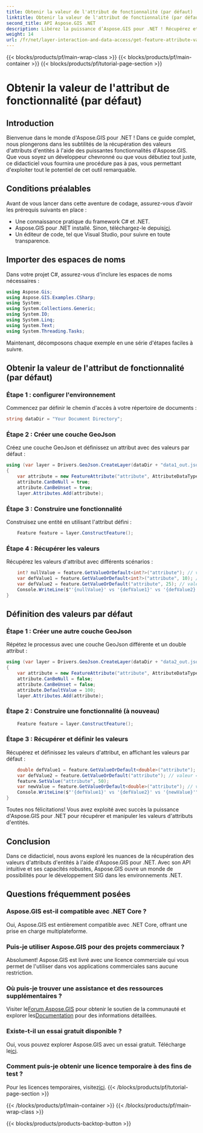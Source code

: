 ```yaml
---
title: Obtenir la valeur de l'attribut de fonctionnalité (par défaut)
linktitle: Obtenir la valeur de l'attribut de fonctionnalité (par défaut)
second_title: API Aspose.GIS .NET
description: Libérez la puissance d’Aspose.GIS pour .NET ! Récupérez et manipulez facilement les valeurs des attributs des caractéristiques grâce à ce guide étape par étape. Téléchargez votre essai maintenant !
weight: 14
url: /fr/net/layer-interaction-and-data-access/get-feature-attribute-value-default/
---
```


{{< blocks/products/pf/main-wrap-class >}}
{{< blocks/products/pf/main-container >}}
{{< blocks/products/pf/tutorial-page-section >}}

# Obtenir la valeur de l'attribut de fonctionnalité (par défaut)

## Introduction
Bienvenue dans le monde d'Aspose.GIS pour .NET ! Dans ce guide complet, nous plongerons dans les subtilités de la récupération des valeurs d'attributs d'entités à l'aide des puissantes fonctionnalités d'Aspose.GIS. Que vous soyez un développeur chevronné ou que vous débutiez tout juste, ce didacticiel vous fournira une procédure pas à pas, vous permettant d'exploiter tout le potentiel de cet outil remarquable.
## Conditions préalables
Avant de vous lancer dans cette aventure de codage, assurez-vous d’avoir les prérequis suivants en place :
- Une connaissance pratique du framework C# et .NET.
-  Aspose.GIS pour .NET installé. Sinon, téléchargez-le depuis[ici](https://releases.aspose.com/gis/net/).
- Un éditeur de code, tel que Visual Studio, pour suivre en toute transparence.
## Importer des espaces de noms
Dans votre projet C#, assurez-vous d'inclure les espaces de noms nécessaires :
```csharp
using Aspose.Gis;
using Aspose.GIS.Examples.CSharp;
using System;
using System.Collections.Generic;
using System.IO;
using System.Linq;
using System.Text;
using System.Threading.Tasks;
```
Maintenant, décomposons chaque exemple en une série d'étapes faciles à suivre.
## Obtenir la valeur de l'attribut de fonctionnalité (par défaut)
### Étape 1 : configurer l'environnement
Commencez par définir le chemin d'accès à votre répertoire de documents :
```csharp
string dataDir = "Your Document Directory";
```
### Étape 2 : Créer une couche GeoJson
Créez une couche GeoJson et définissez un attribut avec des valeurs par défaut :
```csharp
using (var layer = Drivers.GeoJson.CreateLayer(dataDir + "data1_out.json"))
{
    var attribute = new FeatureAttribute("attribute", AttributeDataType.Integer);
    attribute.CanBeNull = true;
    attribute.CanBeUnset = true;
    layer.Attributes.Add(attribute);
```
### Étape 3 : Construire une fonctionnalité
Construisez une entité en utilisant l'attribut défini :
```csharp
    Feature feature = layer.ConstructFeature();
```
### Étape 4 : Récupérer les valeurs
Récupérez les valeurs d'attribut avec différents scénarios :
```csharp
    int? nullValue = feature.GetValueOrDefault<int?>("attribute"); // valeur == nul
    var defValue1 = feature.GetValueOrDefault<int?>("attribute", 10); // valeur == 10
    var defValue2 = feature.GetValueOrDefault("attribute", 25); // valeur == 10
    Console.WriteLine($"'{nullValue}' vs '{defValue1}' vs '{defValue2}'");
}
```
## Définition des valeurs par défaut
### Étape 1 : Créer une autre couche GeoJson
Répétez le processus avec une couche GeoJson différente et un double attribut :
```csharp
using (var layer = Drivers.GeoJson.CreateLayer(dataDir + "data2_out.json"))
{
    var attribute = new FeatureAttribute("attribute", AttributeDataType.Double);
    attribute.CanBeNull = false;
    attribute.CanBeUnset = false;
    attribute.DefaultValue = 100;
    layer.Attributes.Add(attribute);
```
### Étape 2 : Construire une fonctionnalité (à nouveau)
```csharp
    Feature feature = layer.ConstructFeature();
```
### Étape 3 : Récupérer et définir les valeurs
Récupérez et définissez les valeurs d'attribut, en affichant les valeurs par défaut :
```csharp
    double defValue1 = feature.GetValueOrDefault<double>("attribute"); // valeur == 100
    var defValue2 = feature.GetValueOrDefault("attribute"); // valeur == 100
    feature.SetValue("attribute", 50);
    var newValue = feature.GetValueOrDefault<double>("attribute"); // valeur == 50
    Console.WriteLine($"'{defValue1}' vs '{defValue2}' vs '{newValue}'");
}
```
Toutes nos félicitations! Vous avez exploité avec succès la puissance d'Aspose.GIS pour .NET pour récupérer et manipuler les valeurs d'attributs d'entités.
## Conclusion
Dans ce didacticiel, nous avons exploré les nuances de la récupération des valeurs d'attributs d'entités à l'aide d'Aspose.GIS pour .NET. Avec son API intuitive et ses capacités robustes, Aspose.GIS ouvre un monde de possibilités pour le développement SIG dans les environnements .NET.
## Questions fréquemment posées
### Aspose.GIS est-il compatible avec .NET Core ?
Oui, Aspose.GIS est entièrement compatible avec .NET Core, offrant une prise en charge multiplateforme.
### Puis-je utiliser Aspose.GIS pour des projets commerciaux ?
Absolument! Aspose.GIS est livré avec une licence commerciale qui vous permet de l'utiliser dans vos applications commerciales sans aucune restriction.
### Où puis-je trouver une assistance et des ressources supplémentaires ?
 Visiter le[Forum Aspose.GIS](https://forum.aspose.com/c/gis/33) pour obtenir le soutien de la communauté et explorer les[Documentation](https://reference.aspose.com/gis/net/) pour des informations détaillées.
### Existe-t-il un essai gratuit disponible ?
 Oui, vous pouvez explorer Aspose.GIS avec un essai gratuit. Télécharge le[ici](https://releases.aspose.com/).
### Comment puis-je obtenir une licence temporaire à des fins de test ?
 Pour les licences temporaires, visitez[ici](https://purchase.aspose.com/temporary-license/).
{{< /blocks/products/pf/tutorial-page-section >}}

{{< /blocks/products/pf/main-container >}}
{{< /blocks/products/pf/main-wrap-class >}}

{{< blocks/products/products-backtop-button >}}
